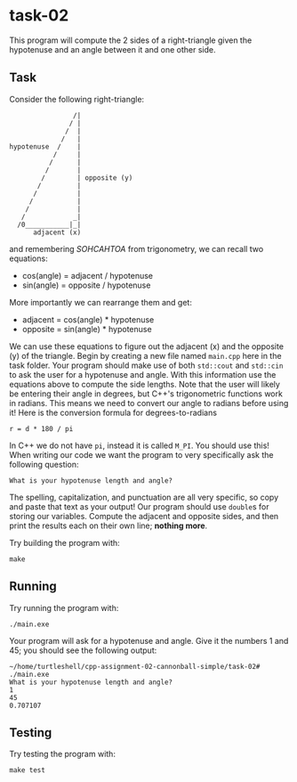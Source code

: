 # task-02

This program will compute the 2 sides of a right-triangle given the hypotenuse and an angle between it and one other side.

## Task

Consider the following right-triangle:

```
                /|
               / |
              /  |
             /   |
hypotenuse  /    |
           /     |
          /      |
         /       |
        /        | opposite (y)
       /         |
      /          |
     /           |
    /            |
   /            _|
  /0___________|_|
      adjacent (x)
```

and remembering *SOHCAHTOA* from trigonometry, we can recall two equations:

* cos(angle) = adjacent / hypotenuse
* sin(angle) = opposite / hypotenuse

More importantly we can rearrange them and get:

* adjacent = cos(angle) * hypotenuse
* opposite = sin(angle) * hypotenuse

We can use these equations to figure out the adjacent (x) and the opposite (y) of the triangle. Begin by creating a new file named `main.cpp` here in the task folder. Your program should make use of both `std::cout` and `std::cin` to ask the user for a hypotenuse and angle. With this information use the equations above to compute the side lengths. Note that the user will likely be entering their angle in degrees, but C++'s trigonometric functions work in radians. This means we need to convert our angle to radians before using it! Here is the conversion formula for degrees-to-radians

```text
r = d * 180 / pi
```

In C++ we do not have `pi`, instead it is called `M_PI`. You should use this! When writing our code we want the program to very specifically ask the following question:

```text
What is your hypotenuse length and angle?
```

The spelling, capitalization, and punctuation are all very specific, so copy and paste that text as your output! Our program should use `double`s for storing our variables. Compute the adjacent and opposite sides, and then print the results each on their own line; **nothing more**.

Try building the program with:

```shell
make
```

## Running

Try running the program with:

```shell
./main.exe
```

Your program will ask for a hypotenuse and angle. Give it the numbers 1 and 45; you should see the following output:

```shell
~/home/turtleshell/cpp-assignment-02-cannonball-simple/task-02# ./main.exe 
What is your hypotenuse length and angle?
1
45
0.707107
```

## Testing

Try testing the program with:

```shell
make test
```
